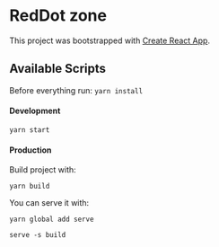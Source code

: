 # RedDot zone

This project was bootstrapped with [Create React App](https://github.com/facebook/create-react-app).


## Available Scripts

Before everything run:
`yarn install`

#### Development

`yarn start`

#### Production

Build project with:

`yarn build`

You can serve it with:

`yarn global add serve`

`serve -s build`






